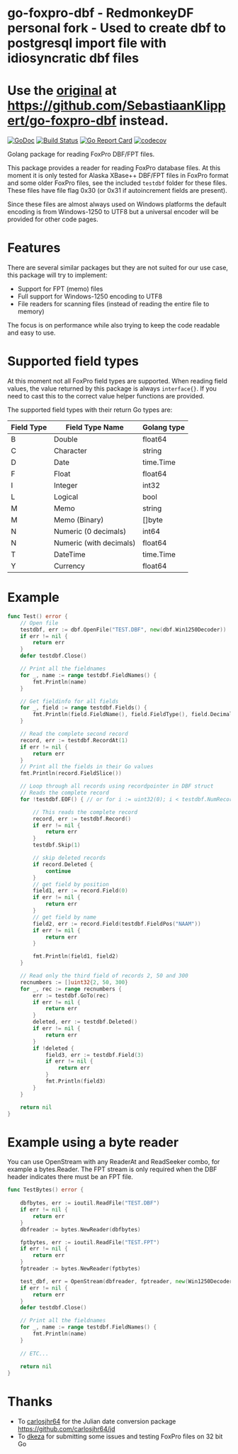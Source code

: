 # go-foxpro-dbf - RedmonkeyDF personal fork - Used to create dbf to postgresql import file with idiosyncratic dbf files
# Use the [original](https://github.com/SebastiaanKlippert/go-foxpro-dbf) at <https://github.com/SebastiaanKlippert/go-foxpro-dbf> instead. 

[![GoDoc](https://godoc.org/github.com/golang/gddo?status.svg)](http://godoc.org/github.com/SebastiaanKlippert/go-foxpro-dbf)
[![Build Status](https://travis-ci.org/SebastiaanKlippert/go-foxpro-dbf.svg?branch=master)](https://travis-ci.org/SebastiaanKlippert/go-foxpro-dbf)
[![Go Report Card](https://goreportcard.com/badge/github.com/SebastiaanKlippert/go-foxpro-dbf)](https://goreportcard.com/report/github.com/SebastiaanKlippert/go-foxpro-dbf)
[![codecov](https://codecov.io/gh/SebastiaanKlippert/go-foxpro-dbf/branch/master/graph/badge.svg)](https://codecov.io/gh/SebastiaanKlippert/go-foxpro-dbf)

Golang package for reading FoxPro DBF/FPT files.

This package provides a reader for reading FoxPro database files.
At this moment it is only tested for Alaska XBase++ DBF/FPT files in FoxPro format and some
older FoxPro files, see the included `testdbf` folder for these files.
These files have file flag 0x30 (or 0x31 if autoincrement fields are present).

Since these files are almost always used on Windows platforms the default encoding is
from Windows-1250 to UTF8 but a universal encoder will be provided for other code pages.

# Features 

There are several similar packages but they are not suited for our use case, this package will try to implement:
* Support for FPT (memo) files
* Full support for Windows-1250 encoding to UTF8
* File readers for scanning files (instead of reading the entire file to memory)

The focus is on performance while also trying to keep the code readable and easy to use.

# Supported field types

At this moment not all FoxPro field types are supported.
When reading field values, the value returned by this package is always `interface{}`. 
If you need to cast this to the correct value helper functions are provided.

The supported field types with their return Go types are: 

| Field Type | Field Type Name | Golang type |
|------------|-----------------|-------------|
| B | Double | float64 |
| C | Character | string |
| D | Date | time.Time |
| F | Float | float64 |
| I | Integer | int32 |
| L | Logical | bool |
| M | Memo  | string |
| M | Memo (Binary) | []byte |
| N | Numeric (0 decimals) | int64 |
| N | Numeric (with decimals) | float64 |
| T | DateTime | time.Time |
| Y | Currency | float64 |

# Example

```go
func Test() error {
	// Open file
	testdbf, err := dbf.OpenFile("TEST.DBF", new(dbf.Win1250Decoder))
	if err != nil {
		return err
	}
	defer testdbf.Close()

	// Print all the fieldnames
	for _, name := range testdbf.FieldNames() {
		fmt.Println(name)
	}

	// Get fieldinfo for all fields
	for _, field := range testdbf.Fields() {
		fmt.Println(field.FieldName(), field.FieldType(), field.Decimals /*etc*/)
	}

	// Read the complete second record
	record, err := testdbf.RecordAt(1)
	if err != nil {
		return err
	}
	// Print all the fields in their Go values
	fmt.Println(record.FieldSlice())

	// Loop through all records using recordpointer in DBF struct
	// Reads the complete record
	for !testdbf.EOF() { // or for i := uint32(0); i < testdbf.NumRecords(); i++ {

		// This reads the complete record
		record, err := testdbf.Record()
		if err != nil {
			return err
		}
		testdbf.Skip(1)

		// skip deleted records
		if record.Deleted {
			continue
		}
		// get field by position
		field1, err := record.Field(0)
		if err != nil {
			return err
		}
		// get field by name
		field2, err := record.Field(testdbf.FieldPos("NAAM"))
		if err != nil {
			return err
		}

		fmt.Println(field1, field2)
	}

	// Read only the third field of records 2, 50 and 300
	recnumbers := []uint32{2, 50, 300}
	for _, rec := range recnumbers {
		err := testdbf.GoTo(rec)
		if err != nil {
			return err
		}
		deleted, err := testdbf.Deleted()
		if err != nil {
			return err
		}
		if !deleted {
			field3, err := testdbf.Field(3)
			if err != nil {
				return err
			}
			fmt.Println(field3)
		}
	}

	return nil
}
```

# Example using a byte reader

You can use OpenStream with any ReaderAt and ReadSeeker combo, for example a bytes.Reader.
The FPT stream is only required when the DBF header indicates there must be an FPT file.

```go
func TestBytes() error {
	
	dbfbytes, err := ioutil.ReadFile("TEST.DBF")
	if err != nil {
		return err
	}
	dbfreader := bytes.NewReader(dbfbytes)

	fptbytes, err := ioutil.ReadFile("TEST.FPT")
	if err != nil {
		return err
	}
	fptreader := bytes.NewReader(fptbytes)

	test_dbf, err = OpenStream(dbfreader, fptreader, new(Win1250Decoder))
	if err != nil {
		return err
	}
	defer testdbf.Close()

	// Print all the fieldnames
	for _, name := range testdbf.FieldNames() {
		fmt.Println(name)
	}
	
	// ETC...
	
	return nil	
}
```

# Thanks

* To [carlosjhr64](https://github.com/carlosjhr64) for the Julian date conversion package <https://github.com/carlosjhr64/jd>
* To [dkeza](https://github.com/dkeza) for submitting some issues and testing FoxPro files on 32 bit Go
